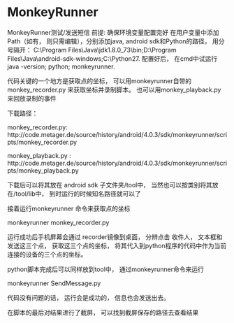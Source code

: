 # MonkeyRunner
MonkeyRunner测试/发送短信
前提: 确保环境变量配置完好
在用户变量中添加Path（如有， 则只需编辑），分别添加java, android sdk和Python的路径， 用分号隔开： C:\Program Files\Java\jdk1.8.0_73\bin;D:\Program Files\Java\android-sdk-windows;C:\Python27.
配置好后， 在cmd中试运行 java -version; python; monkeyrunner. 

<p>代码关键的一个地方是获取点的坐标， 可以用monkeyrunner自带的 monkey_recorder.py 来获取坐标并录制脚本。 也可以用monkey_playback.py 来回放录制的事件</p>
<p>下载路径：</p>
<p>monkey_recorder.py: http://code.metager.de/source/history/android/4.0.3/sdk/monkeyrunner/scripts/monkey_recorder.py</p>
<p>monkey_playback.py : http://code.metager.de/source/history/android/4.0.3/sdk/monkeyrunner/scripts/monkey_playback.py</p>

<p>下载后可以将其放在 android sdk 子文件夹/tool中， 当然也可以按类别将其放在/tool/lib中， 到时运行的时候知名路径就可以了</p>
<p>接着运行monkeyrunner 命令来获取点的坐标</p>
<p>monkeyrunner monkey_recorder.py</p>
<p>运行成功后手机屏幕会通过 recorder镜像到桌面， 分辨点击 收件人， 文本框和发送这三个点， 获取这三个点的坐标， 将其代入到python程序的代码中作为当前连接的设备的三个点的坐标。</p>

<p>python脚本完成后可以同样放到tool中， 通过monkeyrunner命令来运行</p>
<p>monkeyrunner  SendMessage.py</p>

<p>代码没有问题的话， 运行会是成功的， 信息也会发送出去。</p>
<p>在脚本的最后对结果进行了截屏， 可以找到截屏保存的路径去查看结果</p>
